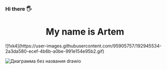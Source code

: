 ### Hi there 🖐 
<h1 align="center"> My name is Artem </h1>
![fxk4](https://user-images.githubusercontent.com/95905757/192945534-2a3da580-ecef-4b6b-a0be-991e154e95b2.gif)

![Диаграмма без названия drawio](https://user-images.githubusercontent.com/95905757/192946096-eb2a4e5a-4272-4649-bcd5-3ba412fefd4d.png)


<!--
**ArtemZEL/ArtemZEL** is a ✨ _special_ ✨ repository because its `README.md` (this file) appears on your GitHub profile.

Here are some ideas to get you started:

- 🔭 I’m currently working on ...
- 🌱 I’m currently learning ...
- 👯 I’m looking to collaborate on ...
- 🤔 I’m looking for help with ...
- 💬 Ask me about ...
- 📫 How to reach me: ...
- 😄 Pronouns: ...
- ⚡ Fun fact: ...
-->
